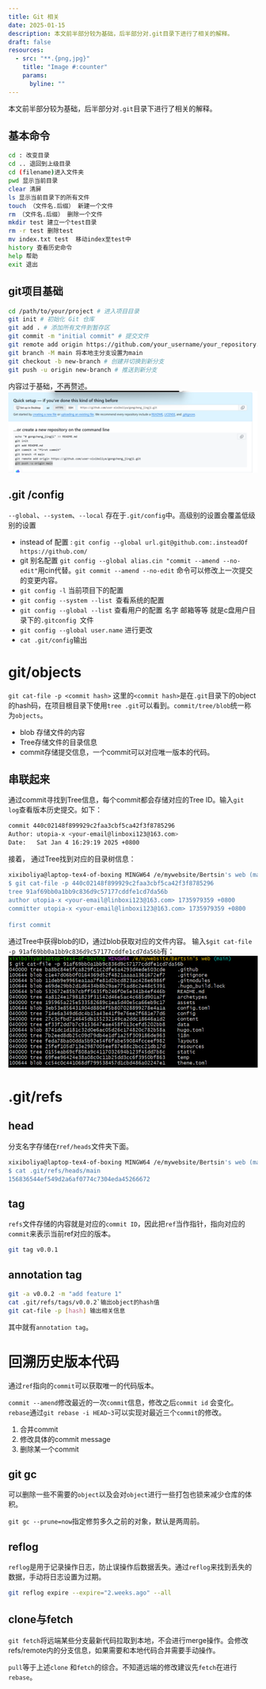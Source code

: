 ```yaml
---
title: Git 相关
date: 2025-01-15
description: 本文前半部分较为基础，后半部分对.git目录下进行了相关的解释。
draft: false
resources:
  - src: "**.{png,jpg}"
    title: "Image #:counter"
    params:
      byline: ""
---
```


本文前半部分较为基础，后半部分对`.git`目录下进行了相关的解释。
## 基本命令
```bash
cd : 改变目录
cd .. 退回到上级目录
cd (filename)进入文件夹
pwd 显示当前目录
clear 清屏
ls 显示当前目录下的所有文件
touch （文件名.后缀） 新建一个文件
rm （文件名.后缀） 删除一个文件
mkdir test 建立一个test目录
rm -r test 删除test
mv index.txt test  移动index至test中
history 查看历史命令
help 帮助
exit 退出
```
## git项目基础
```bash
cd /path/to/your/project # 进入项目目录 
git init # 初始化 Git 仓库 
git add . # 添加所有文件到暂存区 
git commit -m "initial commit" # 提交文件 
git remote add origin https://github.com/your_username/your_repository.git # 添加远程仓库 
git branch -M main 将本地主分支设置为main
git checkout -b new-branch # 创建并切换到新分支
git push -u origin new-branch # 推送到新分支
```
内容过于基础，不再赘述。
![](imgs/github.png)
## .git /config
`--global`、`--system`、`--local` 存在于`.git/config`中。高级别的设置会覆盖低级别的设置

- instead of 配置 : `git config --global url.git@github.com:.insteadOf https://github.com/`
- git 别名配置 `git config --global alias.cin "commit --amend --no-edit"`用cin代替。`git commit --amend --no-edit` 命令可以修改上一次提交的变更内容。
- `git config -l` 当前项目下的配置  
- `git config --system --list `查看系统的配置
- `git config --global --list` 查看用户的配置 名字 邮箱等等  就是c盘用户目录下的`.gitconfig `文件
- `git config --global user.name` 进行更改
- `cat .git/config`输出

# git/objects
`git cat-file -p <commit hash>` 这里的`<commit hash>`是在`.git`目录下的object的hash码，在项目根目录下使用`tree .git`可以看到。`commit/tree/blob`统一称为`objects`。
- blob 存储文件的内容
- Tree存储文件的目录信息
- commit存储提交信息，一个commit可以对应唯一版本的代码。
## 串联起来
通过commit寻找到Tree信息，每个commit都会存储对应的Tree ID。输入`git log`查看版本历史提交。如下：
```bash
commit 440c02148f899929c2faa3cbf5ca42f3f8785296
Author: utopia-x <your-email@linboxi123@163.com>
Date:   Sat Jan 4 16:29:19 2025 +0800
```
	
接着， 通过Tree找到对应的目录树信息：
```bash
xixiboliya@laptop-tex4-of-boxing MINGW64 /e/mywebsite/Bertsin's web (main)
$ git cat-file -p 440c02148f899929c2faa3cbf5ca42f3f8785296
tree 91af69bb0a1bb9c836d9c57177cddfe1cd7da56b
author utopia-x <your-email@linboxi123@163.com> 1735979359 +0800
committer utopia-x <your-email@linboxi123@163.com> 1735979359 +0800

first commit

```
通过Tree中获得blob的ID，通过blob获取对应的文件内容。
输入`$git cat-file -p 91af69bb0a1bb9c836d9c57177cddfe1cd7da56b`有：
![](imgs/my_bash.png)
# .git/refs
## head
分支名字存储在r`ref/heads`文件夹下面。
```bash
xixiboliya@laptop-tex4-of-boxing MINGW64 /e/mywebsite/Bertsin's web (main)
$ cat .git/refs/heads/main
156836544ef549d2a6af0774c7304eda45266672
```
## tag
`refs`文件存储的内容就是对应的`commit ID`，因此把`ref`当作指针，指向对应的`commit`来表示当前ref对应的版本。
```bash
git tag v0.0.1
```
## annotation tag
```bash
git -a v0.0.2 -m "add feature 1"
cat .git/refs/tags/v0.0.2`输出object的hash值
git cat-file -p [hash] 输出相关信息
```
其中就有`annotation tag`。
# 回溯历史版本代码
通过`ref`指向的`commit`可以获取唯一的代码版本。

`commit --amend`修改最近的一次`commit`信息，修改之后`commit id` 会变化。
`rebase`通过`git rebase -i HEAD~3`可以实现对最近三个`commit`的修改。
1. 合并commit
2. 修改具体的commit message 
3. 删除某一个commit
## git gc
可以删除一些不需要的`object`以及会对`object`进行一些打包也锁来减少仓库的体积。

`git gc --prune=now`指定修剪多久之前的对象，默认是两周前。
## reflog
`reflog`是用于记录操作日志，防止误操作后数据丢失。通过`reflog`来找到丢失的数据，手动将日志设置为过期。
```bash
git reflog expire --expire="2.weeks.ago" --all
```
## clone与fetch
`git fetch`将远端某些分支最新代码拉取到本地，不会进行merge操作。会修改refs/remote内的分支信息，如果需要和本地代码合并需要手动操作。

`pull`等于上述`clone` 和`fetch`的综合。不知道远端的修改建议先`fetch`在进行`rebase`。
